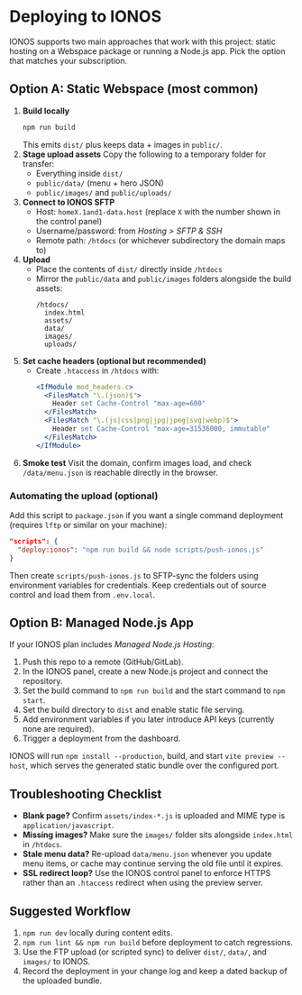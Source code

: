 # Deploying to IONOS

IONOS supports two main approaches that work with this project: static hosting on a Webspace package or running a Node.js app. Pick the option that matches your subscription.

## Option A: Static Webspace (most common)

1. **Build locally**
   ```bash
   npm run build
   ```
   This emits `dist/` plus keeps data + images in `public/`.
2. **Stage upload assets**
   Copy the following to a temporary folder for transfer:
   - Everything inside `dist/`
   - `public/data/` (menu + hero JSON)
   - `public/images/` and `public/uploads/`
3. **Connect to IONOS SFTP**
   - Host: `homeX.1and1-data.host` (replace `X` with the number shown in the control panel)
   - Username/password: from *Hosting > SFTP & SSH*
   - Remote path: `/htdocs` (or whichever subdirectory the domain maps to)
4. **Upload**
   - Place the contents of `dist/` directly inside `/htdocs`
   - Mirror the `public/data` and `public/images` folders alongside the build assets:
     ```
     /htdocs/
       index.html
       assets/
       data/
       images/
       uploads/
     ```
5. **Set cache headers (optional but recommended)**
   - Create `.htaccess` in `/htdocs` with:
     ```apache
     <IfModule mod_headers.c>
       <FilesMatch "\.(json)$">
         Header set Cache-Control "max-age=600"
       </FilesMatch>
       <FilesMatch "\.(js|css|png|jpg|jpeg|svg|webp)$">
         Header set Cache-Control "max-age=31536000, immutable"
       </FilesMatch>
     </IfModule>
     ```
6. **Smoke test**
   Visit the domain, confirm images load, and check `/data/menu.json` is reachable directly in the browser.

### Automating the upload (optional)

Add this script to `package.json` if you want a single command deployment (requires `lftp` or similar on your machine):

```json
"scripts": {
  "deploy:ionos": "npm run build && node scripts/push-ionos.js"
}
```

Then create `scripts/push-ionos.js` to SFTP-sync the folders using environment variables for credentials. Keep credentials out of source control and load them from `.env.local`.

## Option B: Managed Node.js App

If your IONOS plan includes *Managed Node.js Hosting*:

1. Push this repo to a remote (GitHub/GitLab).
2. In the IONOS panel, create a new Node.js project and connect the repository.
3. Set the build command to `npm run build` and the start command to `npm start`.
4. Set the build directory to `dist` and enable static file serving.
5. Add environment variables if you later introduce API keys (currently none are required).
6. Trigger a deployment from the dashboard.

IONOS will run `npm install --production`, build, and start `vite preview --host`, which serves the generated static bundle over the configured port.

## Troubleshooting Checklist

- **Blank page?** Confirm `assets/index-*.js` is uploaded and MIME type is `application/javascript`.
- **Missing images?** Make sure the `images/` folder sits alongside `index.html` in `/htdocs`.
- **Stale menu data?** Re-upload `data/menu.json` whenever you update menu items, or cache may continue serving the old file until it expires.
- **SSL redirect loop?** Use the IONOS control panel to enforce HTTPS rather than an `.htaccess` redirect when using the preview server.

## Suggested Workflow

1. `npm run dev` locally during content edits.
2. `npm run lint && npm run build` before deployment to catch regressions.
3. Use the FTP upload (or scripted sync) to deliver `dist/`, `data/`, and `images/` to IONOS.
4. Record the deployment in your change log and keep a dated backup of the uploaded bundle.
